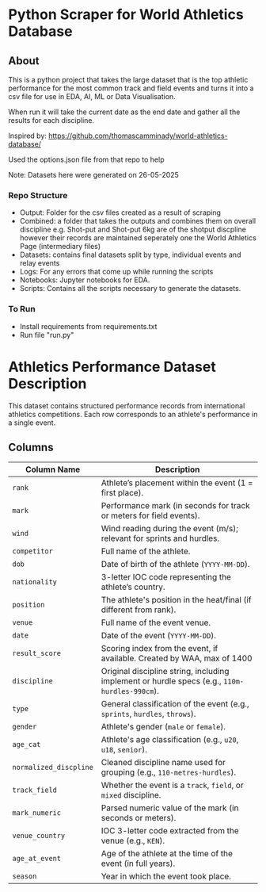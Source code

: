 # Python Scraper for World Athletics Database

## About
This is a python project that takes the large dataset that is the top athletic performance for the most common track and field events and turns it into a csv file for use in EDA, AI, ML or Data Visualisation.

When run it will take the current date as the end date and gather all the results for each discipline. 

Inspired by: https://github.com/thomascamminady/world-athletics-database/

Used the options.json file from that repo to help

Note: Datasets here were generated on 26-05-2025

### Repo Structure
 - Output: Folder for the csv files created as a result of scraping
 - Combined: a folder that takes the outputs and combines them on overall discipline e.g. Shot-put and Shot-put 6kg are of the shotput discpline however their records are maintained seperately one the World Athletics Page (intermediary files)
 - Datasets: contains final datasets split by type, individual events and relay events
 - Logs: For any errors that come up while running the scripts
 - Notebooks: Jupyter notebooks for EDA.
 - Scripts: Contains all the scripts necessary to generate the datasets.

### To Run
- Install requirements from requirements.txt
- Run file "run.py"

# Athletics Performance Dataset Description

This dataset contains structured performance records from international athletics competitions. Each row corresponds to an athlete's performance in a single event.

## Columns

| Column Name           | Description                                                                 |
|------------------------|-----------------------------------------------------------------------------|
| `rank`                | Athlete’s placement within the event (1 = first place).                     |
| `mark`                | Performance mark (in seconds for track or meters for field events).         |
| `wind`                | Wind reading during the event (m/s); relevant for sprints and hurdles.      |
| `competitor`          | Full name of the athlete.                                                   |
| `dob`                 | Date of birth of the athlete (`YYYY-MM-DD`).                                |
| `nationality`         | 3-letter IOC code representing the athlete’s country.                       |
| `position`            | The athlete's position in the heat/final (if different from rank).          |
| `venue`               | Full name of the event venue.                                               |
| `date`                | Date of the event (`YYYY-MM-DD`).                                           |
| `result_score`        | Scoring index from the event, if available. Created by WAA, max of 1400                   |
| `discipline`          | Original discipline string, including implement or hurdle specs (e.g., `110m-hurdles-990cm`). |
| `type`                | General classification of the event (e.g., `sprints`, `hurdles`, `throws`). |
| `gender`              | Athlete's gender (`male` or `female`).                                      |
| `age_cat`        | Athlete's age classification (e.g., `u20`, `u18`, `senior`).                |
| `normalized_discpline`| Cleaned discipline name used for grouping (e.g., `110-metres-hurdles`).     |
| `track_field`         | Whether the event is a `track`, `field`, or `mixed` discipline.             |
| `mark_numeric`        | Parsed numeric value of the mark (in seconds or meters).                    |
| `venue_country`  | IOC 3-letter code extracted from the venue (e.g., `KEN`).                   |
| `age_at_event`        | Age of the athlete at the time of the event (in full years).                |
| `season`              | Year in which the event took place.                                         |
